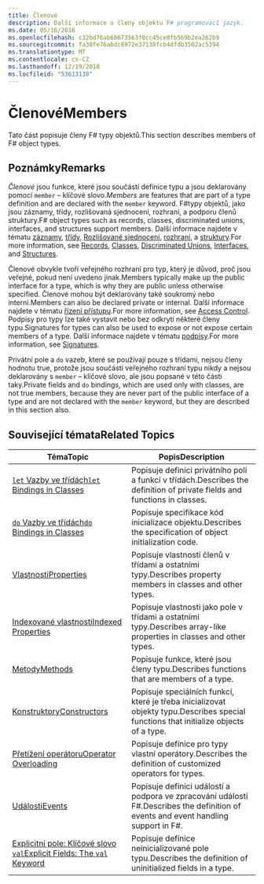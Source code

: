 ```yaml
---
title: Členové
description: Další informace o členy objektu F# programovací jazyk.
ms.date: 05/16/2016
ms.openlocfilehash: c32bd76ab60673563f0cc45ce0fb569b2ea262b9
ms.sourcegitcommit: fa38fe76abdc8972e37138fcb4dfdb3502ac5394
ms.translationtype: MT
ms.contentlocale: cs-CZ
ms.lasthandoff: 12/19/2018
ms.locfileid: "53613138"
---
```

# <a name="members"></a><span data-ttu-id="6ee30-103">Členové</span><span class="sxs-lookup"><span data-stu-id="6ee30-103">Members</span></span>

<span data-ttu-id="6ee30-104">Tato část popisuje členy F# typy objektů.</span><span class="sxs-lookup"><span data-stu-id="6ee30-104">This section describes members of F# object types.</span></span>

## <a name="remarks"></a><span data-ttu-id="6ee30-105">Poznámky</span><span class="sxs-lookup"><span data-stu-id="6ee30-105">Remarks</span></span>

<span data-ttu-id="6ee30-106">*Členové* jsou funkce, které jsou součástí definice typu a jsou deklarovány pomocí `member` – klíčové slovo.</span><span class="sxs-lookup"><span data-stu-id="6ee30-106">*Members* are features that are part of a type definition and are declared with the `member` keyword.</span></span> <span data-ttu-id="6ee30-107">F#typy objektů, jako jsou záznamy, třídy, rozlišovaná sjednocení, rozhraní, a podporu členů struktury.</span><span class="sxs-lookup"><span data-stu-id="6ee30-107">F# object types such as records, classes, discriminated unions, interfaces, and structures support members.</span></span> <span data-ttu-id="6ee30-108">Další informace najdete v tématu [záznamy](../records.md), [třídy](../classes.md), [Rozlišované sjednocení](../discriminated-Unions.md), [rozhraní](../interfaces.md), a [struktury](../structures.md).</span><span class="sxs-lookup"><span data-stu-id="6ee30-108">For more information, see [Records](../records.md), [Classes](../classes.md), [Discriminated Unions](../discriminated-Unions.md), [Interfaces](../interfaces.md), and [Structures](../structures.md).</span></span>

<span data-ttu-id="6ee30-109">Členové obvykle tvoří veřejného rozhraní pro typ, který je důvod, proč jsou veřejné, pokud není uvedeno jinak.</span><span class="sxs-lookup"><span data-stu-id="6ee30-109">Members typically make up the public interface for a type, which is why they are public unless otherwise specified.</span></span> <span data-ttu-id="6ee30-110">Členové mohou být deklarovány také soukromý nebo interní.</span><span class="sxs-lookup"><span data-stu-id="6ee30-110">Members can also be declared private or internal.</span></span> <span data-ttu-id="6ee30-111">Další informace najdete v tématu [řízení přístupu](../access-Control.md).</span><span class="sxs-lookup"><span data-stu-id="6ee30-111">For more information, see [Access Control](../access-Control.md).</span></span> <span data-ttu-id="6ee30-112">Podpisy pro typy lze také vystavit nebo bez odkrytí některé členy typu.</span><span class="sxs-lookup"><span data-stu-id="6ee30-112">Signatures for types can also be used to expose or not expose certain members of a type.</span></span> <span data-ttu-id="6ee30-113">Další informace najdete v tématu [podpisy](../signatures.md).</span><span class="sxs-lookup"><span data-stu-id="6ee30-113">For more information, see [Signatures](../signatures.md).</span></span>

<span data-ttu-id="6ee30-114">Privátní pole a `do` vazeb, které se používají pouze s třídami, nejsou členy hodnotu true, protože jsou součástí veřejného rozhraní typu nikdy a nejsou deklarovány s `member` – klíčové slovo, ale jsou popsané v této části taky.</span><span class="sxs-lookup"><span data-stu-id="6ee30-114">Private fields and `do` bindings, which are used only with classes, are not true members, because they are never part of the public interface of a type and are not declared with the `member` keyword, but they are described in this section also.</span></span>

## <a name="related-topics"></a><span data-ttu-id="6ee30-115">Související témata</span><span class="sxs-lookup"><span data-stu-id="6ee30-115">Related Topics</span></span>

|<span data-ttu-id="6ee30-116">Téma</span><span class="sxs-lookup"><span data-stu-id="6ee30-116">Topic</span></span>|<span data-ttu-id="6ee30-117">Popis</span><span class="sxs-lookup"><span data-stu-id="6ee30-117">Description</span></span>|
|-----|-----------|
|[<span data-ttu-id="6ee30-118">`let` Vazby ve třídách</span><span class="sxs-lookup"><span data-stu-id="6ee30-118">`let` Bindings in Classes</span></span>](let-bindings-in-classes.md)|<span data-ttu-id="6ee30-119">Popisuje definici privátního polí a funkcí v třídách.</span><span class="sxs-lookup"><span data-stu-id="6ee30-119">Describes the definition of private fields and functions in classes.</span></span>|
|[<span data-ttu-id="6ee30-120">`do` Vazby ve třídách</span><span class="sxs-lookup"><span data-stu-id="6ee30-120">`do` Bindings in Classes</span></span>](do-bindings-in-classes.md)|<span data-ttu-id="6ee30-121">Popisuje specifikace kód inicializace objektu.</span><span class="sxs-lookup"><span data-stu-id="6ee30-121">Describes the specification of object initialization code.</span></span>|
|[<span data-ttu-id="6ee30-122">Vlastnosti</span><span class="sxs-lookup"><span data-stu-id="6ee30-122">Properties</span></span>](properties.md)|<span data-ttu-id="6ee30-123">Popisuje vlastnosti členů v třídami a ostatními typy.</span><span class="sxs-lookup"><span data-stu-id="6ee30-123">Describes property members in classes and other types.</span></span>|
|[<span data-ttu-id="6ee30-124">Indexované vlastnosti</span><span class="sxs-lookup"><span data-stu-id="6ee30-124">Indexed Properties</span></span>](indexed-properties.md)|<span data-ttu-id="6ee30-125">Popisuje vlastnosti jako pole v třídami a ostatními typy.</span><span class="sxs-lookup"><span data-stu-id="6ee30-125">Describes array-like properties in classes and other types.</span></span>|
|[<span data-ttu-id="6ee30-126">Metody</span><span class="sxs-lookup"><span data-stu-id="6ee30-126">Methods</span></span>](methods.md)|<span data-ttu-id="6ee30-127">Popisuje funkce, které jsou členy typu.</span><span class="sxs-lookup"><span data-stu-id="6ee30-127">Describes functions that are members of a type.</span></span>|
|[<span data-ttu-id="6ee30-128">Konstruktory</span><span class="sxs-lookup"><span data-stu-id="6ee30-128">Constructors</span></span>](constructors.md)|<span data-ttu-id="6ee30-129">Popisuje speciálních funkcí, které je třeba inicializovat objekty typu.</span><span class="sxs-lookup"><span data-stu-id="6ee30-129">Describes special functions that initialize objects of a type.</span></span>|
|[<span data-ttu-id="6ee30-130">Přetížení operátoru</span><span class="sxs-lookup"><span data-stu-id="6ee30-130">Operator Overloading</span></span>](../operator-overloading.md)|<span data-ttu-id="6ee30-131">Popisuje definice pro typy vlastní operátory.</span><span class="sxs-lookup"><span data-stu-id="6ee30-131">Describes the definition of customized operators for types.</span></span>|
|[<span data-ttu-id="6ee30-132">Události</span><span class="sxs-lookup"><span data-stu-id="6ee30-132">Events</span></span>](events.md)|<span data-ttu-id="6ee30-133">Popisuje definici událostí a podpora ve zpracování událostí F#.</span><span class="sxs-lookup"><span data-stu-id="6ee30-133">Describes the definition of events and event handling support in F#.</span></span>|
|[<span data-ttu-id="6ee30-134">Explicitní pole: Klíčové slovo `val`</span><span class="sxs-lookup"><span data-stu-id="6ee30-134">Explicit Fields: The `val` Keyword</span></span>](explicit-fields-the-val-keyword.md)|<span data-ttu-id="6ee30-135">Popisuje definice neinicializované pole typu.</span><span class="sxs-lookup"><span data-stu-id="6ee30-135">Describes the definition of uninitialized fields in a type.</span></span>|